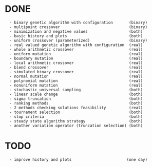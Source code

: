 # DONE 

      - binary genetic algorithm with configuration       (binary)
      - multipoint crossover                              (binary)
      - minimization and negative values                  (both)
      - basic history and plots                           (both)
	  - uniform crossover (parameterized)                 (binary)
	  - real valued genetic algorithm with configuration  (real)
	  - whole arithmetic crossover                        (real)
	  - uniform mutation                                  (real)
	  - boundary mutation                                 (real)
	  - local arithmetic crossover                        (real)
	  - blend crossover                                   (real)
	  - simulated binary crossover                        (real)
      - normal mutation                                   (real)
	  - polynomial mutation                               (real)
	  - nonuniform mutation                               (real)
	  - stochastic universal sampling                     (both)
	  - linear scale change                               (both)
	  - sigma truncation                                  (both)
	  - ranking methods                                   (both)
	  - 2 methods checking solutions feasibility          (real)
	  - tournament selection                              (both)
	  - stop criteria                                     (both)
	  - steady state algorithm strategy                   (both)
	  - another variation operator (truncation selection) (both)

# TODO 
	  
      - improve history and plots                        (one day)
